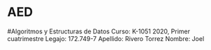 # AED
#Algoritmos y Estructuras de Datos
Curso: K-1051
2020, Primer cuatrimestre
Legajo: 172.749-7
Apellido: Rivero Torrez
Nombre: Joel
